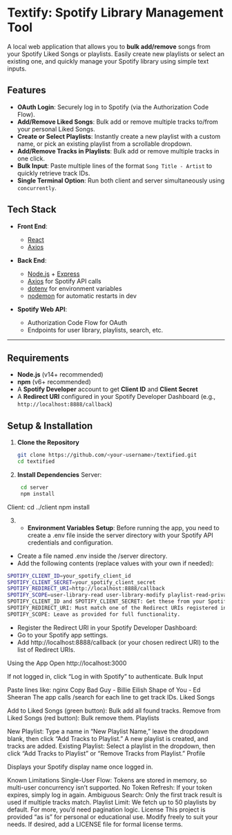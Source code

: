 # Textify: Spotify Library Management Tool

A local web application that allows you to **bulk add/remove** songs from your Spotify Liked Songs or playlists. Easily create new playlists or select an existing one, and quickly manage your Spotify library using simple text inputs.


## Features
- **OAuth Login**: Securely log in to Spotify (via the Authorization Code Flow).  
- **Add/Remove Liked Songs**: Bulk add or remove multiple tracks to/from your personal Liked Songs.  
- **Create or Select Playlists**: Instantly create a new playlist with a custom name, or pick an existing playlist from a scrollable dropdown.  
- **Add/Remove Tracks in Playlists**: Bulk add or remove multiple tracks in one click.  
- **Bulk Input**: Paste multiple lines of the format `Song Title - Artist` to quickly retrieve track IDs.  
- **Single Terminal Option**: Run both client and server simultaneously using `concurrently`.  


## Tech Stack
- **Front End**:  
  - [React](https://reactjs.org/)  
  - [Axios](https://github.com/axios/axios)  

- **Back End**:  
  - [Node.js](https://nodejs.org/) + [Express](https://expressjs.com/)  
  - [Axios](https://github.com/axios/axios) for Spotify API calls  
  - [dotenv](https://github.com/motdotla/dotenv) for environment variables  
  - [nodemon](https://github.com/remy/nodemon) for automatic restarts in dev

- **Spotify Web API**:  
  - Authorization Code Flow for OAuth  
  - Endpoints for user library, playlists, search, etc.

---

## Requirements
- **Node.js** (v14+ recommended)  
- **npm** (v6+ recommended)  
- A **Spotify Developer** account to get **Client ID** and **Client Secret**  
- A **Redirect URI** configured in your Spotify Developer Dashboard (e.g., `http://localhost:8888/callback`)

## Setup & Installation
1. **Clone the Repository**  
   ```bash
   git clone https://github.com/<your-username>/textified.git
   cd textified
2. **Install Dependencies**
   Server:
   ```bash
    cd server
    npm install 
  Client:
   cd ../client
   npm install

3. - **Environment Variables Setup**:
Before running the app, you need to create a .env file inside the server directory with your Spotify API credentials and configuration.

- Create a file named .env inside the /server directory.
- Add the following contents (replace values with your own if needed):

```bash  
SPOTIFY_CLIENT_ID=your_spotify_client_id
SPOTIFY_CLIENT_SECRET=your_spotify_client_secret
SPOTIFY_REDIRECT_URI=http://localhost:8888/callback
SPOTIFY_SCOPE=user-library-read user-library-modify playlist-read-private playlist-modify-private playlist-modify-public
SPOTIFY_CLIENT_ID and SPOTIFY_CLIENT_SECRET: Get these from your Spotify Developer Dashboard.
SPOTIFY_REDIRECT_URI: Must match one of the Redirect URIs registered in your Spotify app settings (e.g., http://localhost:8888/callback).
SPOTIFY_SCOPE: Leave as provided for full functionality.
```
- Register the Redirect URI in your Spotify Developer Dashboard:
- Go to your Spotify app settings.
- Add http://localhost:8888/callback (or your chosen redirect URI) to the list of Redirect URIs.

Using the App
Open http://localhost:3000

If not logged in, click “Log in with Spotify” to authenticate.
Bulk Input

Paste lines like:
nginx
Copy
Bad Guy - Billie Eilish
Shape of You - Ed Sheeran
The app calls /search for each line to get track IDs.
Liked Songs

Add to Liked Songs (green button): Bulk add all found tracks.
Remove from Liked Songs (red button): Bulk remove them.
Playlists

New Playlist: Type a name in “New Playlist Name,” leave the dropdown blank, then click “Add Tracks to Playlist.” A new playlist is created, and tracks are added.
Existing Playlist: Select a playlist in the dropdown, then click “Add Tracks to Playlist” or “Remove Tracks from Playlist.”
Profile

Displays your Spotify display name once logged in.


Known Limitations
Single-User Flow: Tokens are stored in memory, so multi-user concurrency isn’t supported.
No Token Refresh: If your token expires, simply log in again.
Ambiguous Search: Only the first track result is used if multiple tracks match.
Playlist Limit: We fetch up to 50 playlists by default. For more, you’d need pagination logic.
License
This project is provided “as is” for personal or educational use. Modify freely to suit your needs. If desired, add a LICENSE file for formal license terms.

